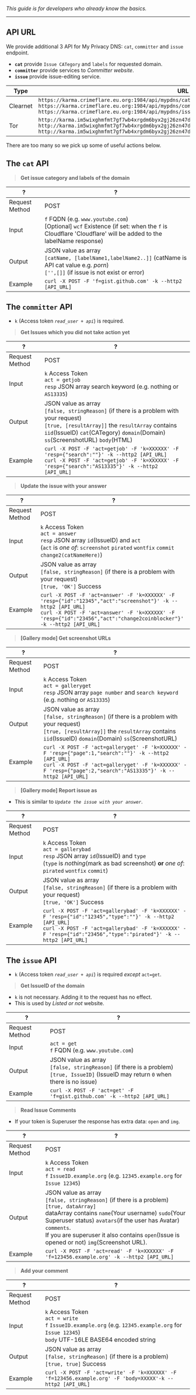 _This guide is for developers who already know the basics._

-----

## API URL

We provide additional 3 API for My Privacy DNS: `cat`, `committer` and `issue` endpoint.

- **`cat`** provide `Issue CATegory` and `labels` for requested domain.
- **`committer`** provide services to _Committer website_.
- **`issue`** provide issue-editing service.

| Type     | URL                                                                                       |
| -------- | ----------------------------------------------------------------------------------------- |
| Clearnet | `https://karma.crimeflare.eu.org:1984/api/mypdns/cat/`<br>`https://karma.crimeflare.eu.org:1984/api/mypdns/committer/`<br>`https://karma.crimeflare.eu.org:1984/api/mypdns/issue/`                                        |
| Tor    | `http://karma.im5wixghmfmt7gf7wb4xrgdm6byx2gj26zn47da6nwo7xvybgxnqryid.onion/api/mypdns/cat/`<br>`http://karma.im5wixghmfmt7gf7wb4xrgdm6byx2gj26zn47da6nwo7xvybgxnqryid.onion/api/mypdns/committer/`<br>`http://karma.im5wixghmfmt7gf7wb4xrgdm6byx2gj26zn47da6nwo7xvybgxnqryid.onion/api/mypdns/issue/` |

There are too many so we pick up some of useful actions below.


## The `cat` API

> **Get issue category and labels of the domain**

| ? | ? |
| -- | -- |
| Request Method | POST |
| Input | `f` FQDN (e.g. `www.youtube.com`)<br>[Optional] `wcf` Existence (if set: when the `f` is Cloudflare 'Cloudflare' will be added to the labelName response) |
| Output | JSON value as array<br>`[catName, [labelName1,labelName2..]]` (catName is API cat value e.g. _porn_)<br>`['',[]]` (if issue is not exist or error) |
| Example | `curl -X POST -F 'f=gist.github.com' -k --http2 [API_URL]` |

## The `committer` API

- `k` (Access token _`read_user + api`_) is required.

> **Get Issues which you did not take action yet**

| ? | ? |
| -- | -- |
| Request Method | POST |
| Input | `k` Access Token<br>`act = getjob`<br>`resp` JSON array search keyword (e.g. nothing or `AS13335`) |
| Output | JSON value as array<br>`[false, stringReason]` (if there is a problem with your request)<br>`[true, [resultArray]]` the `resultArray` contains `iid`(IssueID) `cat`(CATegory) `domain`(Domain) `ss`(ScreenshotURL) `body`(HTML) |
| Example | `curl -X POST -F 'act=getjob' -F 'k=XXXXXX' -F 'resp={"search":""}' -k --http2 [API_URL]`<br>`curl -X POST -F 'act=getjob' -F 'k=XXXXXX' -F 'resp={"search":"AS13335"}' -k --http2 [API_URL]` |

> **Update the issue with your answer**

| ? | ? |
| -- | -- |
| Request Method | POST |
| Input | `k` Access Token<br>`act = answer`<br>`resp` JSON array `id`(IssueID) and `act`<br>(`act` is _one of_: `screenshot` `pirated` `wontfix` `commit` `change2(catNameHere)`) |
| Output | JSON value as array<br>`[false, stringReason]` (if there is a problem with your request)<br>`[true, 'OK']` Success |
| Example | `curl -X POST -F 'act=answer' -F 'k=XXXXXX' -F 'resp={"id":"12345","act":"screenshot"}' -k --http2 [API_URL]`<br>`curl -X POST -F 'act=answer' -F 'k=XXXXXX' -F 'resp={"id":"23456","act":"change2coinblocker"}' -k --http2 [API_URL]` |

> **[Gallery mode] Get screenshot URLs**

| ? | ? |
| -- | -- |
| Request Method | POST |
| Input | `k` Access Token<br>`act = galleryget`<br>`resp` JSON array `page number` and `search keyword` (e.g. nothing or `AS13335`) |
| Output | JSON value as array<br>`[false, stringReason]` (if there is a problem with your request)<br>`[true, [resultArray]]` the `resultArray` contains `iid`(IssueID) `domain`(Domain) `ss`(ScreenshotURL) |
| Example | `curl -X POST -F 'act=galleryget' -F 'k=XXXXXX' -F 'resp={"page":1,"search":""}' -k --http2 [API_URL]`<br>`curl -X POST -F 'act=galleryget' -F 'k=XXXXXX' -F 'resp={"page":2,"search":"AS13335"}' -k --http2 [API_URL]` |

> **[Gallery mode] Report issue as**

- This is similar to _`Update the issue with your answer`_.

| ? | ? |
| -- | -- |
| Request Method | POST |
| Input | `k` Access Token<br>`act = gallerybad`<br>`resp` JSON array `id`(IssueID) and `type`<br>(`type` is _nothing_(mark as bad screenshot) **or** _one of_: `pirated` `wontfix` `commit`) |
| Output | JSON value as array<br>`[false, stringReason]` (if there is a problem with your request)<br>`[true, 'OK']` Success |
| Example | `curl -X POST -F 'act=gallerybad' -F 'k=XXXXXX' -F 'resp={"id":"12345","type":""}' -k --http2 [API_URL]`<br>`curl -X POST -F 'act=gallerybad' -F 'k=XXXXXX' -F 'resp={"id":"23456","type":"pirated"}' -k --http2 [API_URL]` |

## The `issue` API

- `k` (Access token _`read_user + api`_) is required _except_ `act=get`.

> **Get IssueID of the domain**

- `k` is not necessary. Adding it to the request has no effect.
- This is used by _Listed or not_ website.

| ? | ? |
| -- | -- |
| Request Method | POST |
| Input | `act = get`<br>`f` FQDN (e.g. `www.youtube.com`) |
| Output | JSON value as array<br>`[false, stringReason]` (if there is a problem)<br>`[true, IssueID]` (IssueID may return `0` when there is no issue) |
| Example | `curl -X POST -F 'act=get' -F 'f=gist.github.com' -k --http2 [API_URL]` |

> **Read Issue Comments**

- If your token is Superuser the response has extra data: `open` and `img`.

| ? | ? |
| -- | -- |
| Request Method | POST |
| Input | `k` Access Token<br>`act = read`<br>`f` `IssueID.example.org` (e.g. `12345.example.org` for `Issue 12345`) |
| Output | JSON value as array<br>`[false, stringReason]` (if there is a problem)<br>`[true, dataArray]`<br>dataArray contains `name`(Your username) `sudo`(Your Superuser status) `avatars`(if the user has Avatar) `comments`.<br>If you are superuser it also contains `open`(Issue is opened or not) `img`(Screenshot URL). |
| Example | `curl -X POST -F 'act=read' -F 'k=XXXXXX' -F 'f=123456.example.org' -k --http2 [API_URL]` |

> **Add your comment**

| ? | ? |
| -- | -- |
| Request Method | POST |
| Input | `k` Access Token<br>`act = write`<br>`f` `IssueID.example.org` (e.g. `12345.example.org` for `Issue 12345`)<br>`body` UTF-16LE BASE64 encoded string |
| Output | JSON value as array<br>`[false, stringReason]` (if there is a problem)<br>`[true, true]` Success |
| Example | `curl -X POST -F 'act=write' -F 'k=XXXXXX' -F 'f=123456.example.org' -F 'body=XXXXX'-k --http2 [API_URL]` |
